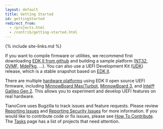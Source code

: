 ```yaml
---
layout: default
title: Getting Started
id: gettingStarted
redirect_from:
  - /projects.html
  - /contrib/getting-started.html
---
```

{% include site-links.md %}

If you want to compile firmware or utilities, we recommend first downloading [EDK II from github](https://github.com/tianocore/edk2) and building a sample platform ([NT32]({{wiki}}/Nt32Pkg), [OVMF]({{wiki}}/OVMF), [MdePkg]({{wiki}}/MdePkg), ...). You can also use a UEFI Development Kit ([UDK]({{wiki}}/UDK)) release, which is a stable snapshot based on [EDK II]({{wiki}}/edk-ii). 

There are multiple [hardware platforms]({{wiki}}/EDK-II-Platforms) using EDK II open source UEFI firmware, including [MinnowBoard Max/Turbot]({{wiki}}/MinnowBoardMax), [MinnowBoard 3]({{wiki}}/MinnowBoard-3), and [Intel® Galileo Gen 2]({{wiki}}/Galileo). This allows you to experiment and develop UEFI features on real hardware.

TianoCore uses Bugzilla to track issues and feature requests. Please review [Reporting Issues]({{wiki}}/Reporting-Issues) and [Reporting Security Issues]({{wiki}}/Reporting-Security-Issues) for more information. If you would like to contribute code or fix issues, please see [How To Contribute]({{wiki}}/How-To-Contribute). The [Tasks]({{wiki}}/Tasks) page has a list of projects that need attention.
